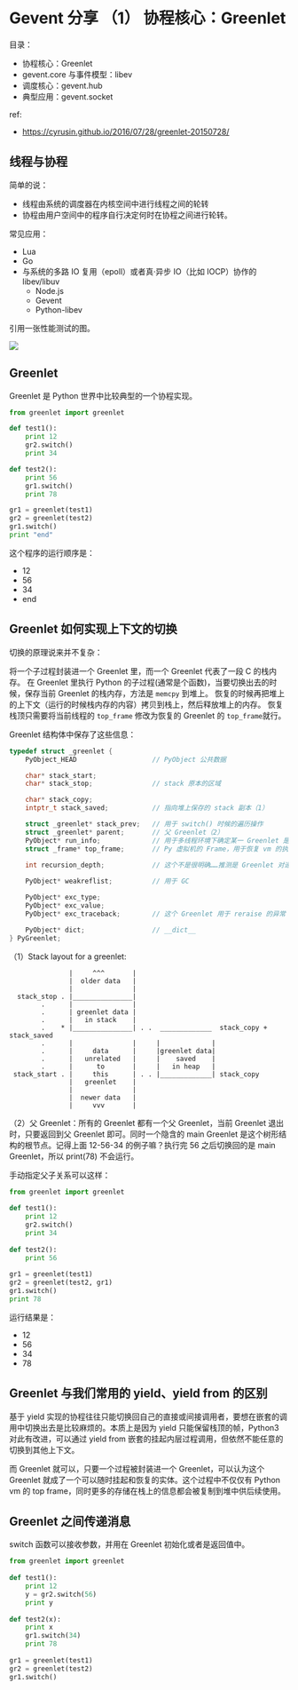 # Gevent 分享 （1） 协程核心：Greenlet

目录：

* 协程核心：Greenlet
* gevent.core 与事件模型：libev
* 调度核心：gevent.hub
* 典型应用：gevent.socket

ref:

* https://cyrusin.github.io/2016/07/28/greenlet-20150728/

## 线程与协程

简单的说：

* 线程由系统的调度器在内核空间中进行线程之间的轮转
* 协程由用户空间中的程序自行决定何时在协程之间进行轮转。

常见应用：

* Lua
* Go
* 与系统的多路 IO 复用（epoll）或者真·异步 IO（比如 IOCP）协作的 libev/libuv
	* Node.js
	* Gevent
	* Python-libev

引用一张性能测试的图。

![](http://images2015.cnblogs.com/blog/1089769/201702/1089769-20170206161920057-404494008.png)

## Greenlet

Greenlet 是 Python 世界中比较典型的一个协程实现。

```py
from greenlet import greenlet

def test1():
    print 12
    gr2.switch()
    print 34

def test2():
    print 56
    gr1.switch()
    print 78

gr1 = greenlet(test1)
gr2 = greenlet(test2)
gr1.switch()
print "end"
```

这个程序的运行顺序是：

* 12
* 56
* 34
* end

## Greenlet 如何实现上下文的切换

切换的原理说来并不复杂：

将一个子过程封装进一个 Greenlet 里，而一个 Greenlet 代表了一段 C 的栈内存。
在 Greenlet 里执行 Python 的子过程(通常是个函数)，当要切换出去的时候，保存当前 Greenlet 的栈内存，方法是 `memcpy` 到堆上。
恢复的时候再把堆上的上下文（运行的时候栈内存的内容）拷贝到栈上，然后释放堆上的内存。
恢复栈顶只需要将当前线程的 `top_frame` 修改为恢复的 Greenlet 的 `top_frame`就行。

Greenlet 结构体中保存了这些信息：

```c
typedef struct _greenlet {
	PyObject_HEAD 					// PyObject 公共数据

	char* stack_start;				
	char* stack_stop;				// stack 原本的区域

	char* stack_copy;				
	intptr_t stack_saved;			// 指向堆上保存的 stack 副本（1）

	struct _greenlet* stack_prev;   // 用于 switch() 时候的遍历操作
	struct _greenlet* parent;       // 父 Greenlet（2）
	PyObject* run_info;             // 用于多线程环境下确定某一 Greenlet 是属于哪一个线程
	struct _frame* top_frame;       // Py 虚拟机的 Frame，用于恢复 vm 的执行状态

	int recursion_depth;			// 这个不是很明确……推测是 Greenlet 对递归的支持十分有限，这个是用于判断是否无穷递归的
	
	PyObject* weakreflist;			// 用于 GC

	PyObject* exc_type;
	PyObject* exc_value;
	PyObject* exc_traceback;		// 这个 Greenlet 用于 reraise 的异常

	PyObject* dict;					// __dict__
} PyGreenlet;
```

（1）Stack layout for a greenlet:
```
               |     ^^^       |
               |  older data   |
               |               |
  stack_stop . |_______________|
        .      |               |
        .      | greenlet data |
        .      |   in stack    |
        .    * |_______________| . .  _____________  stack_copy + stack_saved
        .      |               |     |             |
        .      |     data      |     |greenlet data|
        .      |   unrelated   |     |    saved    |
        .      |      to       |     |   in heap   |
 stack_start . |     this      | . . |_____________| stack_copy
               |   greenlet    |
               |               |
               |  newer data   |
               |     vvv       |
```

（2）父 Greenlet：所有的 Greenlet 都有一个父 Greenlet，当前 Greenlet 退出时，只要返回到父 Greenlet 即可。同时一个隐含的 main Greenlet 是这个树形结构的根节点。记得上面 12-56-34 的例子嘛？执行完 56 之后切换回的是 main Greenlet，所以 print(78) 不会运行。

手动指定父子关系可以这样：

```py
from greenlet import greenlet
 
def test1():
    print 12
    gr2.switch()
    print 34
 
def test2():
    print 56
 
gr1 = greenlet(test1)
gr2 = greenlet(test2, gr1)
gr1.switch()
print 78
```

运行结果是：

* 12
* 56
* 34
* 78

## Greenlet 与我们常用的 yield、yield from 的区别

基于 yield 实现的协程往往只能切换回自己的直接或间接调用者，要想在嵌套的调用中切换出去是比较麻烦的。本质上是因为 yield 只能保留栈顶的帧，Python3 对此有改进，可以通过 yield from 嵌套的挂起内层过程调用，但依然不能任意的切换到其他上下文。

而 Greenlet 就可以，只要一个过程被封装进一个 Greenlet，可以认为这个 Greenlet 就成了一个可以随时挂起和恢复的实体。这个过程中不仅仅有 Python vm 的 top frame，同时更多的存储在栈上的信息都会被复制到堆中供后续使用。


## Greenlet 之间传递消息

switch 函数可以接收参数，并用在 Greenlet 初始化或者是返回值中。

```py
from greenlet import greenlet
 
def test1():
    print 12
    y = gr2.switch(56)
    print y
 
def test2(x):
    print x
    gr1.switch(34)
    print 78
 
gr1 = greenlet(test1)
gr2 = greenlet(test2)
gr1.switch()
```
